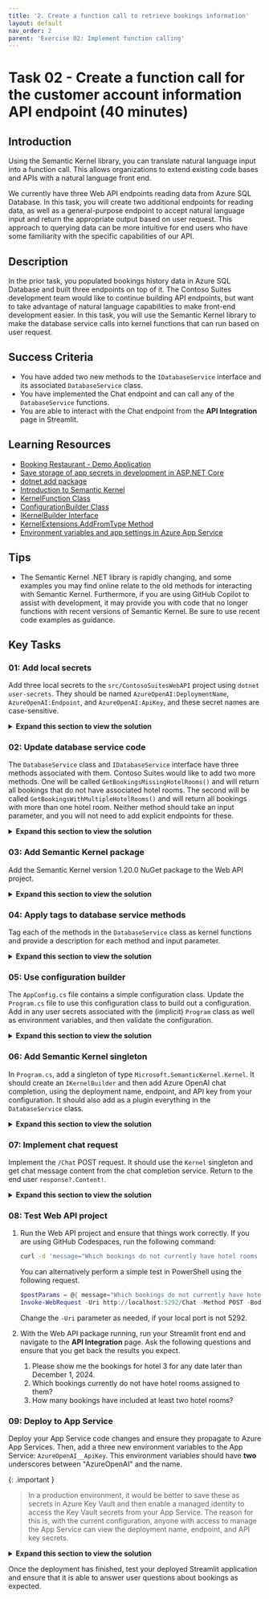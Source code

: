 ```yaml
---
title: '2. Create a function call to retrieve bookings information'
layout: default
nav_order: 2
parent: 'Exercise 02: Implement function calling'
---
```


# Task 02 - Create a function call for the customer account information API endpoint (40 minutes)

## Introduction

Using the Semantic Kernel library, you can translate natural language input into a function call. This allows organizations to extend existing code bases and APIs with a natural language front end.

We currently have three Web API endpoints reading data from Azure SQL Database. In this task, you will create two additional endpoints for reading data, as well as a general-purpose endpoint to accept natural language input and return the appropriate output based on user request. This approach to querying data can be more intuitive for end users who have some familiarity with the specific capabilities of our API.

## Description

In the prior task, you populated bookings history data in Azure SQL Database and built three endpoints on top of it. The Contoso Suites development team would like to continue building API endpoints, but want to take advantage of natural language capabilities to make front-end development easier. In this task, you will use the Semantic Kernel library to make the database service calls into kernel functions that can run based on user request.

## Success Criteria

- You have added two new methods to the `IDatabaseService` interface and its associated `DatabaseService` class.
- You have implemented the Chat endpoint and can call any of the `DatabaseService` functions.
- You are able to interact with the Chat endpoint from the **API Integration** page in Streamlit.

## Learning Resources

- [Booking Restaurant - Demo Application](https://github.com/microsoft/semantic-kernel/tree/main/dotnet/samples/Demos/BookingRestaurant)
- [Save storage of app secrets in development in ASP.NET Core](https://learn.microsoft.com/aspnet/core/security/app-secrets?view=aspnetcore-8.0&tabs=windows)
- [dotnet add package](https://learn.microsoft.com/dotnet/core/tools/dotnet-add-package)
- [Introduction to Semantic Kernel](https://learn.microsoft.com/semantic-kernel/overview/)
- [KernelFunction Class](https://learn.microsoft.com/dotnet/api/microsoft.semantickernel.kernelfunction?view=semantic-kernel-dotnet)
- [ConfigurationBuilder Class](https://learn.microsoft.com/dotnet/api/microsoft.extensions.configuration.configurationbuilder?view=net-8.0)
- [IKernelBuilder Interface](https://learn.microsoft.com/dotnet/api/microsoft.semantickernel.ikernelbuilder?view=semantic-kernel-dotnet)
- [KernelExtensions.AddFromType Method](https://learn.microsoft.com/dotnet/api/microsoft.semantickernel.kernelextensions.addfromtype?view=semantic-kernel-dotnet)
- [Environment variables and app settings in Azure App Service](https://learn.microsoft.com/azure/app-service/reference-app-settings?tabs=kudu%2Cdotnet)

## Tips

- The Semantic Kernel .NET library is rapidly changing, and some examples you may find online relate to the old methods for interacting with Semantic Kernel. Furthermore, if you are using GitHub Copilot to assist with development, it may provide you with code that no longer functions with recent versions of Semantic Kernel. Be sure to use recent code examples as guidance.

## Key Tasks

### 01: Add local secrets

Add three local secrets to the `src/ContosoSuitesWebAPI` project using `dotnet user-secrets`. They should be named `AzureOpenAI:DeploymentName`, `AzureOpenAI:Endpoint`, and `AzureOpenAI:ApiKey`, and these secret names are case-sensitive.

<details markdown="block">
<summary><strong>Expand this section to view the solution</strong></summary>

In order to add user secrets to your .NET project, open a console in the Web API directory containing your `ContosoSuitesWebAPI.csproj` file. Then, run the following commands, replacing the secret values with your actual endpoint and API key, respectively.

```sh
dotnet user-secrets init
dotnet user-secrets set "AzureOpenAI:DeploymentName" "gpt-4o"
dotnet user-secrets set "AzureOpenAI:Endpoint" "{your_endpoint}"
dotnet user-secrets set "AzureOpenAI:ApiKey" "{your_key}"
```

</details>

### 02: Update database service code

The `DatabaseService` class and `IDatabaseService` interface have three methods associated with them. Contoso Suites would like to add two more methods. One will be called `GetBookingsMissingHotelRooms()` and will return all bookings that do not have associated hotel rooms. The second will be called `GetBookingsWithMultipleHotelRooms()` and will return all bookings with more than one hotel room. Neither method should take an input parameter, and you will not need to add explicit endpoints for these.

<details markdown="block">
<summary><strong>Expand this section to view the solution</strong></summary>

The code for the `GetBookingsMissingHotelRooms()` method is in the `DatabaseService` class as follows:

```csharp
public async Task<IEnumerable<Booking>> GetBookingsMissingHotelRooms()
    {
        var sql = """
            SELECT
                b.BookingID,
                b.CustomerID,
                b.HotelID,
                b.StayBeginDate,
                b.StayEndDate,
                b.NumberOfGuests
            FROM dbo.Booking b
            WHERE NOT EXISTS
                (
                    SELECT 1
                    FROM dbo.BookingHotelRoom h
                    WHERE
                        b.BookingID = h.BookingID
                );
            """;
        using var conn = new SqlConnection(
            connectionString: connectionString!
        );
        conn.Open();
        using var cmd = new SqlCommand(sql, conn);
        using var reader = await cmd.ExecuteReaderAsync();
        var bookings = new List<Booking>();
        while (await reader.ReadAsync())
        {
            bookings.Add(new Booking
            {
                BookingID = reader.GetInt32(0),
                CustomerID = reader.GetInt32(1),
                HotelID = reader.GetInt32(2),
                StayBeginDate = reader.GetDateTime(3),
                StayEndDate = reader.GetDateTime(4),
                NumberOfGuests = reader.GetInt32(5)
            });
        }
        conn.Close();

        return bookings;
    }
```

The code for the `GetBookingsWithMultipleHotelRooms()` method in the `DatabaseService` class is as follows:

```csharp
public async Task<IEnumerable<Booking>> GetBookingsWithMultipleHotelRooms()
    {
        var sql = """
            SELECT
                b.BookingID,
                b.CustomerID,
                b.HotelID,
                b.StayBeginDate,
                b.StayEndDate,
                b.NumberOfGuests
            FROM dbo.Booking b
            WHERE
                (
                    SELECT COUNT(1)
                    FROM dbo.BookingHotelRoom h
                    WHERE
                        b.BookingID = h.BookingID
                ) > 1;
            """;
        using var conn = new SqlConnection(
            connectionString: connectionString!
        );
        conn.Open();
        using var cmd = new SqlCommand(sql, conn);
        using var reader = await cmd.ExecuteReaderAsync();
        var bookings = new List<Booking>();
        while (await reader.ReadAsync())
        {
            bookings.Add(new Booking
            {
                BookingID = reader.GetInt32(0),
                CustomerID = reader.GetInt32(1),
                HotelID = reader.GetInt32(2),
                StayBeginDate = reader.GetDateTime(3),
                StayEndDate = reader.GetDateTime(4),
                NumberOfGuests = reader.GetInt32(5)
            });
        }
        conn.Close();

        return bookings;
    }
```

The new code for the `IDatabaseService` interface is as follows:

```csharp
Task<IEnumerable<Booking>> GetBookingsMissingHotelRooms();
    Task<IEnumerable<Booking>> GetBookingsWithMultipleHotelRooms();
```

</details>

### 03: Add Semantic Kernel package

Add the Semantic Kernel version 1.20.0 NuGet package to the Web API project.

<details markdown="block">
<summary><strong>Expand this section to view the solution</strong></summary>

To add the Semantic Kernel NuGet package, you can run the following command from the command line, in the Web API directory containing your `ContosoSuitesWebAPI.csproj` file.

```powershell
dotnet add package Microsoft.SemanticKernel --version 1.20.0
```

</details>

### 04: Apply tags to database service methods

Tag each of the methods in the `DatabaseService` class as kernel functions and provide a description for each method and input parameter.

<details markdown="block">
<summary><strong>Expand this section to view the solution</strong></summary>

In order to tag a method in the `DatabaseService.cs` file, you will need to include the `Microsoft.SemanticKernel` and `System.ComponentModel` namespaces at the top of the file, along with the other **using** statements.

```csharp
using Microsoft.SemanticKernel;
using System.ComponentModel;
```

Then, add `[KernelFunction]` and `[Description()]` descriptors to each of the five methods you want to be available for Semantic Kernel to call.   For example, the `GetHotels()` method   signature would look like:

```csharp
[KernelFunction]
    [Description("Get all hotels.")]
    public async Task<IEnumerable<Hotel>> GetHotels()
```

For methods with parameters, include as well a `[Description()]` descriptor for each parameter. For example, the `GetBookingsForHotel()` method   would look like:

```csharp
[KernelFunction]
    [Description("Get all bookings for a single hotel.")]
    public async Task<IEnumerable<Booking>> GetBookingsForHotel(
        [Description("The ID of the hotel")] int hotelId
        )
```

Make sure to do this for all five methods, including the two you created in Step 2 of this task.

</details>

### 05: Use configuration builder

The `AppConfig.cs` file contains a simple configuration class. Update the `Program.cs` file to use this configuration class to build out a configuration. Add in any user secrets associated with the (implicit) `Program` class as well as environment variables, and then validate the configuration.

<details markdown="block">
<summary><strong>Expand this section to view the solution</strong></summary>

Add the Semantic Kernel namespaces we will need to the top of `Program.cs`:

```csharp
using Microsoft.SemanticKernel;
using Microsoft.SemanticKernel.Connectors.OpenAI;
using Microsoft.SemanticKernel.ChatCompletion;
```

From there, after creating the **builder** object, add the following code:

```csharp
var config = new ConfigurationBuilder()
    .AddUserSecrets<Program>()
    .AddEnvironmentVariables()
    .Build();
```

</details>

### 06: Add Semantic Kernel singleton

In `Program.cs`, add a singleton of type `Microsoft.SemanticKernel.Kernel`. It should create an `IKernelBuilder` and then add Azure OpenAI chat completion, using the deployment name, endpoint, and API key from your configuration. It should also add as a plugin everything in the `DatabaseService` class.

<details markdown="block">
<summary><strong>Expand this section to view the solution</strong></summary>

The code to create a singleton `Kernel` is as follows, and should be added below the singleton builder for `CosmosClient`.

```csharp
builder.Services.AddSingleton<Kernel>((_) =>
{
    IKernelBuilder kernelBuilder = Kernel.CreateBuilder();
    kernelBuilder.AddAzureOpenAIChatCompletion(
        deploymentName: builder.Configuration["AzureOpenAI:DeploymentName"]!,
        endpoint: builder.Configuration["AzureOpenAI:Endpoint"]!,
        apiKey: builder.Configuration["AzureOpenAI:ApiKey"]!
    );
    var databaseService = _.GetRequiredService<IDatabaseService>();
    kernelBuilder.Plugins.AddFromObject(databaseService);
    return kernelBuilder.Build();
});
```

</details>

### 07: Implement chat request

Implement the `/Chat` POST request. It should use the `Kernel` singleton and get chat message content from the chat completion service. Return to the end user `response?.Content!`.

<details markdown="block">
<summary><strong>Expand this section to view the solution</strong></summary>

The code to implement the `/Chat` POST request is as follows:

```csharp
app.MapPost("/Chat", async Task<string> (HttpRequest request) =>
{
    var message = await Task.FromResult(request.Form["message"]);
    var kernel = app.Services.GetRequiredService<Kernel>();
    var chatCompletionService = kernel.GetRequiredService<IChatCompletionService>();
    var executionSettings = new OpenAIPromptExecutionSettings
    {
        ToolCallBehavior = ToolCallBehavior.AutoInvokeKernelFunctions
    };
    var response = await chatCompletionService.GetChatMessageContentAsync(message.ToString(), executionSettings, kernel);
    return response?.Content!;
})
    .WithName("Chat")
    .WithOpenApi();
```

</details>

### 08: Test Web API project

1. Run the Web API project and ensure that things work correctly. If you are using GitHub Codespaces, run the following command:

   ```bash
   curl -d 'message="Which bookings do not currently have hotel rooms associated with them?"' http://localhost:5292/Chat
   ```

   You can alternatively perform a simple test in PowerShell using the following request.

    ```powershell
    $postParams = @{ message="Which bookings do not currently have hotel rooms associated with them?" }
    Invoke-WebRequest -Uri http://localhost:5292/Chat -Method POST -Body $postParams
    ```

    Change the `-Uri` parameter as needed, if your local port is not 5292.
2. With the Web API package running, run your Streamlit front end and navigate to the **API Integration** page. Ask the following questions and ensure that you get back the results you expect.
   1. Please show me the bookings for hotel 3 for any date later than December 1, 2024.
   2. Which bookings currently do not have hotel rooms assigned to them?
   3. How many bookings have included at least two hotel rooms?

### 09: Deploy to App Service

Deploy your App Service code changes and ensure they propagate to Azure App Services. Then, add a three new environment variables to the App Service: `AzureOpenAI__ApiKey`. This environment variables should have **two** underscores between "AzureOpenAI" and the name.

{: .important }
> In a production environment, it would be better to save these as secrets in Azure Key Vault and then enable a managed identity to access the Key Vault secrets from your App Service. The reason for this is, with the current configuration, anyone with access to manage the App Service can view the deployment name, endpoint, and API key secrets.

<details markdown="block">
<summary><strong>Expand this section to view the solution</strong></summary>

In order to create an environment variable for your App Service, perform the following actions.
1. Navigate back to your resource group in the Azure Portal. Then, select the **App Service** named `{your_unique_id}-api`. In the **Settings**   menu, choose the **Environment variables** option. Then, navigate to the **App settings** tab and select the **Add** button.

    ![Creating a new environment variable for an Azure App Service](../../media/Solution/0202_AddEnvironmentVariable1.png)

2. Create the`AzureOpenAI__ApiKey` which should have a value of   your Azure OpenAI API key. After entering data for an application setting, select **Apply** to save the setting.

    ![Filling in details for the new environment variable for an Azure App Service](../../media/Solution/0202_AddEnvironmentVariable2.png)

{: .note }
> These environment variables should have **two** underscores between "AzureOpenAI" and the name.

After creating the three application settings, select the **Apply** button to finish saving them. This will restart your API service.

</details>

Once the deployment has finished, test your deployed Streamlit application and ensure that it is able to answer user questions about bookings as expected.
